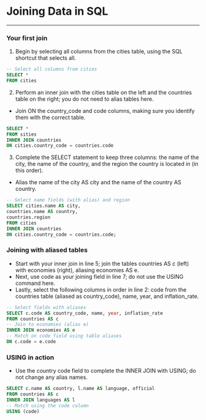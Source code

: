 # Joining Data in SQL
---
### Your first join
1. Begin by selecting all columns from the cities table, using the SQL shortcut that selects all.
```sql
-- Select all columns from cities
SELECT *
FROM cities
```
2. Perform an inner join with the cities table on the left and the countries table on the right; you do not need to alias tables here.
* Join ON the country_code and code columns, making sure you identify them with the correct table.
```sql
SELECT *
FROM sities
INNER JOIN countries
ON cities.country_code = countries.code
```
3. Complete the SELECT statement to keep three columns: the name of the city, the name of the country, and the region the country is located in (in this order).
* Alias the name of the city AS city and the name of the country AS country.
```sql
-- Select name fields (with alias) and region 
SELECT cities.name AS city, 
countries.name AS country, 
countries.region
FROM cities
INNER JOIN countries
ON cities.country_code = countries.code;
```
### Joining with aliased tables
* Start with your inner join in line 5; join the tables countries AS c (left) with economies (right), aliasing economies AS e.
* Next, use code as your joining field in line 7; do not use the USING command here.
* Lastly, select the following columns in order in line 2: code from the countries table (aliased as country_code), name, year, and inflation_rate.
```sql
-- Select fields with aliases
SELECT c.code AS country_code, name, year, inflation_rate
FROM countries AS c
-- Join to economies (alias e)
INNER JOIN economies AS e
-- Match on code field using table aliases
ON c.code = e.code
```  
### USING in action
* Use the country code field to complete the INNER JOIN with USING; do not change any alias names.
```sql
SELECT c.name AS country, l.name AS language, official
FROM countries AS c
INNER JOIN languages AS l
-- Match using the code column
USING (code)
```
